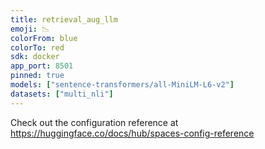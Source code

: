 ```yaml
---
title: retrieval_aug_llm
emoji: 📉
colorFrom: blue
colorTo: red
sdk: docker
app_port: 8501
pinned: true
models: ["sentence-transformers/all-MiniLM-L6-v2"]
datasets: ["multi_nli"]
---
```


Check out the configuration reference at https://huggingface.co/docs/hub/spaces-config-reference

